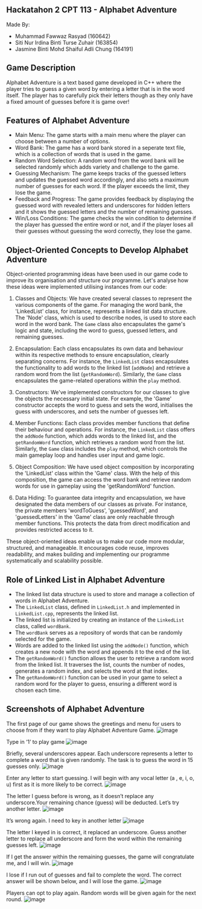 ## Hackatahon 2 CPT 113 - Alphabet Adventure ##
Made By: 
- Muhammad Fawwaz Rasyad (160642)
- Siti Nur Irdina Binti Turse Zuhair (163854)
- Jasmine Binti Mohd Shaiful Adli Chung (164191)

## Game Description ##
Alphabet Adventure is a text based game developed in C++ where the player tries to guess a given word by entering a letter that is in the word itself. The player has to carefully pick their letters though as they only have a fixed amount of guesses before it is game over!

## Features of Alphabet Adventure ##
- Main Menu: The game starts with a main menu where the player can choose between a number of options.
- Word Bank: The game has a word bank stored in a seperate text file, which is a collection of words that is used in the game.
- Random Word Selection: A random word from the word bank will be selected randomly which adds variety and challenge to the game.
- Guessing Mechanism: The game keeps tracks of the guessed letters and updates the guessed word accordingly, and also sets a maximum number of guesses for each word. If the player exceeds the limit, they lose the game.
- Feedback and Progress: The game provides feedback by displaying the guessed word with revealed letters and underscores for hidden letters and it shows the guessed letters and the number of remaining guesses.
- Win/Loss Conditions: The game checks the win condition to determine if the player has guessed the entire word or not, and if the player loses all their guesses without guessing the word correctly, they lose the game.

## Object-Oriented Concepts to Develop Alphabet Adventure ##
Object-oriented programming ideas have been used in our game code to improve its organisation and structure our programme. Let's analyse how these ideas were implemented utilising instances from our code:

1. Classes and Objects:
We have created several classes to represent the various components of the game. For managing the word bank, the 'LinkedList' class, for instance, represents a linked list data structure. The 'Node' class, which is used to describe nodes, is used to store each word in the word bank. The `Game` class also encapsulates the game's logic and state, including the word to guess, guessed letters, and remaining guesses.

2. Encapsulation:
Each class encapsulates its own data and behaviour within its respective methods to ensure encapsulation, clearly separating concerns. For instance, the `LinkedList` class encapsulates the functionality to add words to the linked list (`addNode`) and retrieve a random word from the list (`getRandomWord`). Similarly, the `Game` class encapsulates the game-related operations within the `play` method.

3. Constructors:
We've implemented constructors for our classes to give the objects the necessary initial state. For example, the 'Game' constructor accepts the word to guess and sets the word, initialises the guess with underscores, and sets the number of guesses left.

4. Member Functions:
Each class provides member functions that define their behaviour and operations. For instance, the `LinkedList` class offers the `addNode` function, which adds words to the linked list, and the `getRandomWord` function, which retrieves a random word from the list. Similarly, the `Game` class includes the `play` method, which controls the main gameplay loop and handles user input and game logic.

5. Object Composition:
We have used object composition by incorporating the 'LinkedList' class within the 'Game' class. With the help of this composition, the game can access the word bank and retrieve random words for use in gameplay using the 'getRandomWord' function.


6. Data Hiding:
To guarantee data integrity and encapsulation, we have designated the data members of our classes as private. For instance, the private members 'wordToGuess', 'guessedWord', and 'guessedLetters' in the 'Game' class are only reachable through member functions. This protects the data from direct modification and provides restricted access to it.

These object-oriented ideas enable us to make our code more modular, structured, and manageable. It encourages code reuse, improves readability, and makes building and implementing our programme systematically and scalability possible.

## Role of Linked List in Alphabet Adventure ##

- The linked list data structure is used to store and manage a collection of words in Alphabet Adventure.
- The `LinkedList` class, defined in `LinkedList.h` and implemented in `LinkedList.cpp`, represents the linked list.
- The linked list is initialized by creating an instance of the `LinkedList` class, called `wordBank`.
- The `wordBank` serves as a repository of words that can be randomly selected for the game.
- Words are added to the linked list using the `addNode()` function, which creates a new node with the word and appends it to the end of the list.
- The `getRandomWord()` function allows the user to retrieve a random word from the linked list. It traverses the list, counts the number of nodes, generates a random index, and selects the word at that index.
- The `getRandomWord()` function can be used in your game to select a random word for the player to guess, ensuring a different word is chosen each time.

## Screenshots of Alphabet Adventure ##

The first page of our game shows the greetings and menu for users to choose from if they want to play Alphabet Adventure Game.
![image](https://github.com/fwzrasyad/Alphabet-Adventure-CPT113/assets/121543815/d258e310-e8e0-482f-a0d7-427f477f5c89)

Type in ‘1’ to play game
![image](https://github.com/fwzrasyad/Alphabet-Adventure-CPT113/assets/121543815/f8929653-26ad-4185-998e-b88efd999b45)

Briefly, several underscores appear. Each underscore represents a letter to complete a word that is given randomly. The task is to guess the word in 15 guesses only.
![image](https://github.com/fwzrasyad/Alphabet-Adventure-CPT113/assets/121543815/88a7f5c0-6b8f-44e9-a9a9-eb97c7979d91)

Enter any letter to start guessing. I will begin with any vocal letter (a , e, i, o, u) first as it is more likely to be correct.
![image](https://github.com/fwzrasyad/Alphabet-Adventure-CPT113/assets/121543815/7a1b13a2-4196-4e25-a3df-7dec1129ca16)

The letter I guess before is wrong, as it doesn’t replace any underscore.Your remaining chance (guess) will be deducted.  Let’s try another letter.
![image](https://github.com/fwzrasyad/Alphabet-Adventure-CPT113/assets/121543815/7d5e359f-d78f-4eb1-92a1-d938d37bc9d4)

It’s wrong again. I need to key in another letter
![image](https://github.com/fwzrasyad/Alphabet-Adventure-CPT113/assets/121543815/dc0d6bb2-79de-4ca5-a864-27de61e9853a)

The letter I keyed in is correct, it replaced an underscore. Guess another letter to replace all underscore and form the word within the remaining guesses left.
![image](https://github.com/fwzrasyad/Alphabet-Adventure-CPT113/assets/121543815/49b53184-6fbc-4ad5-a41e-396f3b09e105)

If I get the answer within the remaining guesses, the game will congratulate me, and I will win.
![image](https://github.com/fwzrasyad/Alphabet-Adventure-CPT113/assets/121543815/4c2e0739-e123-4648-bfe8-b703081bab53)

I lose if I run out of guesses and fail to complete the word. The correct answer will be shown below, and I will lose the game.
![image](https://github.com/fwzrasyad/Alphabet-Adventure-CPT113/assets/121543815/1400d5fc-8c8f-409c-9c9d-c12a56f00ee7)

Players can opt to play again. Random words will be given again for the next round. 
![image](https://github.com/fwzrasyad/Alphabet-Adventure-CPT113/assets/121543815/67d40bdd-63c6-4bb9-a946-352f47bfb78b)










